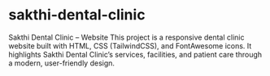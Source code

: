 # sakthi-dental-clinic
Sakthi Dental Clinic – Website  This project is a responsive dental clinic website built with HTML, CSS (TailwindCSS), and FontAwesome icons. It highlights Sakthi Dental Clinic’s services, facilities, and patient care through a modern, user-friendly design.

